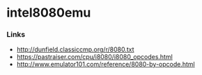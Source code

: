 # intel8080emu

### Links
- http://dunfield.classiccmp.org/r/8080.txt
- https://pastraiser.com/cpu/i8080/i8080_opcodes.html
- http://www.emulator101.com/reference/8080-by-opcode.html
